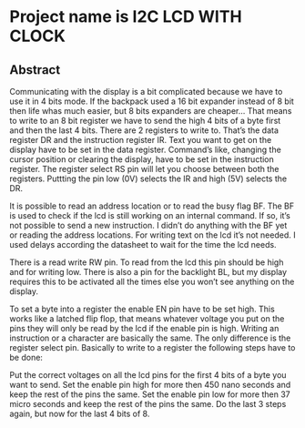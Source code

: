 # Project name is I2C LCD WITH CLOCK
## Abstract

Communicating with the display is a bit complicated because we have to use it in 4 bits  mode. If the backpack used a 16 bit expander instead of 8 bit then life whas much easier, but 8 bits expanders are cheaper… That means to write to an 8 bit register we have to send the high 4 bits of a byte first and then the last 4 bits. There are 2 registers to write to. That’s the data register DR and the instruction register IR. Text you want to get on the display have to be set in the data register. Command’s like, changing the cursor position or clearing the display, have to be set in the instruction register. The register select RS pin will let you choose between both the registers. Puttting the pin low (0V) selects the IR and high (5V) selects the DR.

It is possible to read an address location or to read the busy flag BF. The BF is used to check if the lcd is still working on an internal command. If so, it’s not possible to send a new instruction. I didn’t do anything with the BF yet or reading the address locations. For writing text on the lcd it’s not needed. I used delays according the datasheet to wait for the time the lcd needs.

There is a read write RW pin. To read from the lcd this pin should be high and for writing low. There is also a pin for the backlight BL, but my display requires this to be activated all the times else you won’t see anything on the display.

To set a byte into a register the enable EN pin have to be set high. This works like a latched flip flop, that means whatever voltage you put on the pins they will only be read by the lcd if the enable pin is high. Writing an instruction or a character are basically the same. The only difference is the register select pin. Basically to write to a register the following steps have to be done:

Put the correct voltages on all the lcd pins for the first 4 bits of a byte you want to send.
Set the enable pin high for more then 450 nano seconds and keep the rest of the pins the same.
Set the enable pin low for more then 37 micro seconds and keep the rest of the pins the same.
Do the last 3 steps again, but now for the last 4 bits of 8.
